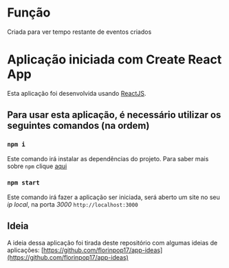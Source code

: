 # Função
Criada para ver tempo restante de eventos criados

# Aplicação iniciada com Create React App

Esta aplicação foi desenvolvida usando [ReactJS](https://github.com/facebook/create-react-app).

## Para usar esta aplicação, é necessário utilizar os seguintes comandos (na ordem)

### `npm i`

Este comando irá instalar as dependências do projeto.
Para saber mais sobre `npm` clique [aqui](https://www.npmjs.com/)

### `npm start`

Este comando irá fazer a aplicação ser iniciada, será aberto um site no seu *ip local*, na porta *3000*
`http://localhost:3000`

## Ideia

A ideia dessa aplicação foi tirada deste repositório com algumas ideias de aplicações: [https://github.com/florinpop17/app-ideas](https://github.com/florinpop17/app-ideas)
